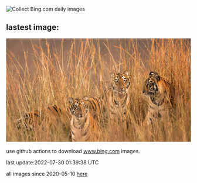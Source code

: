 ![Collect Bing.com daily images](https://github.com/counter2015/bing-daily-images/workflows/Collect%20Bing.com%20daily%20images/badge.svg)
## lastest image:
![](images/FourTigresses.jpg)

use github actions to download www.bing.com images.

last update:2022-07-30 01:39:38 UTC

all images since 2020-05-10 [here](https://github.com/counter2015/bing-daily-images/tree/master/images) 
